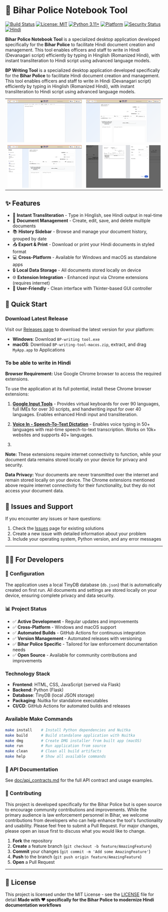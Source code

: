 # 📝 Bihar Police Notebook Tool

[![Build Status](https://github.com/ayushrskiaa/BP-writingTool/workflows/Build%20and%20Release%20Application/badge.svg)](https://github.com/ayushrskiaa/BP-writingTool/actions)
[![License: MIT](https://img.shields.io/badge/License-MIT-yellow.svg)](https://opensource.org/licenses/MIT)
[![Python 3.11+](https://img.shields.io/badge/python-3.11+-blue.svg)](https://www.python.org/downloads/)
[![Platform](https://img.shields.io/badge/platform-Windows%20%7C%20macOS-lightgrey.svg)](https://github.com/ayushrskiaa/BP-writingTool/releases)
[![Security Status](https://img.shields.io/badge/Security-CodeQL%20Active-brightgreen.svg)](https://github.com/ayushrskiaa/BP-writingTool/security/code-scanning)
[![Hindi](https://img.shields.io/badge/ह-Hindi%20Documentation-orange.svg)](README.hi.md)


**Bihar Police Notebook Tool** is a specialized desktop application developed specifically for the **Bihar Police** to facilitate Hindi document creation and management. This tool enables officers and staff to write in Hindi (Devanagari script) efficiently by typing in Hinglish (Romanized Hindi), with instant transliteration to Hindi script using advanced language models.

**BP Writing Tool** is a specialized desktop application developed specifically for the **Bihar Police** to facilitate Hindi document creation and management. This tool enables officers and staff to write in Hindi (Devanagari script) efficiently by typing in Hinglish (Romanized Hindi), with instant transliteration to Hindi script using advanced language models.

<table>
  <tr>
    <td><img src="doc/1.png" alt="alt text" width="600"/></td>
    <td><img src="doc/2.png" alt="alt text" width="600"/></td>
  </tr>
  <tr>
    <td><img src="doc/3.png" alt="alt text" width="600"/></td>
    <td><img src="doc/4.png" alt="alt text" width="600"/></td>
  </tr>
</table>

## ✨ Features

- 🚀 **Instant Transliteration** - Type in Hinglish, see Hindi output in real-time
- 📄 **Document Management** - Create, edit, save, and delete multiple documents
- 📚 **History Sidebar** - Browse and manage your document history, grouped by date
- 📤 **Export & Print** - Download or print your Hindi documents in styled format
- 💻 **Cross-Platform** - Available for Windows and macOS as standalone apps
- 🔒 **Local Data Storage** - All documents stored locally on device
- 🌐 **Extension Integration** - Enhanced input via Chrome extensions (requires internet)
- 🎯 **User-Friendly** - Clean interface with Tkinter-based GUI controller

## 🚀 Quick Start

### Download Latest Release

Visit our [Releases page](https://github.com/ayushrskiaa/BP-writingTool/releases) to download the latest version for your platform:
- **Windows**: Download `BP-writing tool.exe`
- **macOS**: Download `BP-writing-tool-macos.zip`, extract, and drag `MyApp.app` to Applications

### To be able to write in Hindi

**Browser Requirement:** Use Google Chrome browser to access the required extensions.

To use the application at its full potential, install these Chrome browser extensions:

1. **[Google Input Tools](https://chromewebstore.google.com/detail/google-input-tools/mclkkofklkfljcocdinagocijmpgbhab?hl=en-US&utm_source=ext_sidebar)** - Provides virtual keyboards for over 90 languages, full IMEs for over 30 scripts, and handwriting input for over 40 languages. Enables enhanced Hindi input and transliteration.

2. **[Voice In - Speech-To-Text Dictation](https://chromewebstore.google.com/detail/voice-in-speech-to-text-d/pjnefijmagpdjfhhkpljicbbpicelgko?hl=en-US&utm_source=ext_sidebar)** - Enables voice typing in 50+ languages with real-time speech-to-text transcription. Works on 10k+ websites and supports 40+ languages.
3. 
**Note:** These extensions require internet connectivity to function, while your document data remains stored locally on your device for privacy and security.

**Data Privacy:** Your documents are never transmitted over the internet and remain stored locally on your device. The Chrome extensions mentioned above require internet connectivity for their functionality, but they do not access your document data.

## 🐛 Issues and Support

If you encounter any issues or have questions:

1. Check the [Issues](https://github.com/ayushrskiaa/BP-writingTool/issues) page for existing solutions
2. Create a new issue with detailed information about your problem
3. Include your operating system, Python version, and any error messages
---

## 👨‍💻 For Developers

### 🔧 Configuration

The application uses a local TinyDB database (`db.json`) that is automatically created on first run. All documents and settings are stored locally on your device, ensuring complete privacy and data security.


### 📊 Project Status

- ✅ **Active Development** - Regular updates and improvements
- ✅ **Cross-Platform** - Windows and macOS support
- ✅ **Automated Builds** - GitHub Actions for continuous integration
- ✅ **Version Management** - Automated releases with versioning
- ✅ **Bihar Police Specific** - Tailored for law enforcement documentation needs
- ✅ **Open Source** - Available for community contributions and improvements

### Technology Stack

- **Frontend**: HTML, CSS, JavaScript (served via Flask)
- **Backend**: Python (Flask)
- **Database**: TinyDB (local JSON storage)
- **Packaging**: Nuitka for standalone executables
- **CI/CD**: GitHub Actions for automated builds and releases


### Available Make Commands

```bash
make install    # Install Python dependencies and Nuitka
make build      # Build standalone application with Nuitka
make dmg        # Create DMG installer from built app (macOS)
make run        # Run application from source
make clean      # Clean all build artifacts
make help       # Show all available commands
```

### 📖 API Documentation

See [doc/api_contracts.md](doc/api_contracts.md) for the full API contract and usage examples.


### 🤝 Contributing

This project is developed specifically for the Bihar Police but is open source to encourage community contributions and improvements. While the primary audience is law enforcement personnel in Bihar, we welcome contributions from developers who can help enhance the tool's functionality and usability.
Please feel free to submit a Pull Request. For major changes, please open an issue first to discuss what you would like to change.

1. **Fork** the repository
2. **Create** a feature branch (`git checkout -b feature/AmazingFeature`)
3. **Commit** your changes (`git commit -m 'Add some AmazingFeature'`)
4. **Push** to the branch (`git push origin feature/AmazingFeature`)
5. **Open** a Pull Request
---

## 📄 License

This project is licensed under the MIT License - see the [LICENSE](LICENSE) file for detail
**Made with ❤️ specifically for the Bihar Police to modernize Hindi documentation workflows**